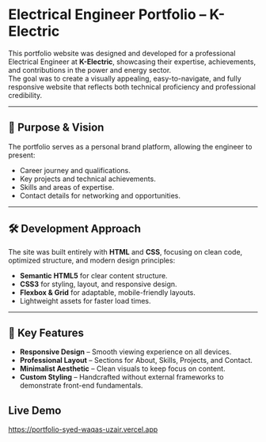 # Electrical Engineer Portfolio – K-Electric

This portfolio website was designed and developed for a professional Electrical Engineer at **K-Electric**, showcasing their expertise, achievements, and contributions in the power and energy sector.  
The goal was to create a visually appealing, easy-to-navigate, and fully responsive website that reflects both technical proficiency and professional credibility.

---

## 🎯 Purpose & Vision
The portfolio serves as a personal brand platform, allowing the engineer to present:
- Career journey and qualifications.
- Key projects and technical achievements.
- Skills and areas of expertise.
- Contact details for networking and opportunities.

---

## 🛠 Development Approach
The site was built entirely with **HTML** and **CSS**, focusing on clean code, optimized structure, and modern design principles:
- **Semantic HTML5** for clear content structure.
- **CSS3** for styling, layout, and responsive design.
- **Flexbox & Grid** for adaptable, mobile-friendly layouts.
- Lightweight assets for faster load times.

---

## 📌 Key Features
- **Responsive Design** – Smooth viewing experience on all devices.
- **Professional Layout** – Sections for About, Skills, Projects, and Contact.
- **Minimalist Aesthetic** – Clean visuals to keep focus on content.
- **Custom Styling** – Handcrafted without external frameworks to demonstrate front-end fundamentals.

## Live Demo
https://portfolio-syed-waqas-uzair.vercel.app
